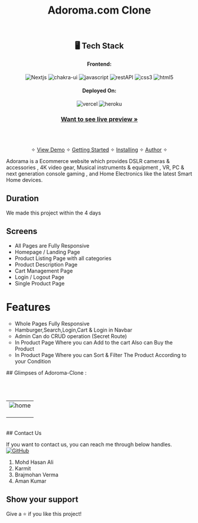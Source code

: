 <h1 align="center">Adoroma.com Clone</h1>
<br />

<h2 align="center">🖥️ Tech Stack</h2>


<h4 align="center">Frontend:</h4>

<p align="center">
  <img src="https://img.shields.io/badge/Next-20232A?style=for-the-badge&logo=react&logoColor=61DAFB" alt="Nextjs" />
  <img src="https://img.shields.io/badge/Chakra%20UI-3bc7bd?style=for-the-badge&logo=chakraui&logoColor=white" alt="chakra-ui" />
  <img src="https://img.shields.io/badge/JavaScript-323330?style=for-the-badge&logo=javascript&logoColor=F7DF1E" alt="javascript" />
  <img src="https://img.shields.io/badge/Rest_API-02303A?style=for-the-badge&logo=react-router&logoColor=white" alt="restAPI" />
  <img src="https://img.shields.io/badge/CSS3-1572B6?style=for-the-badge&logo=css3&logoColor=white" alt="css3" />
  <img src="https://img.shields.io/badge/HTML5-E34F26?style=for-the-badge&logo=html5&logoColor=white" alt="html5" />
</p>


<h4 align="center">Deployed On:</h4>

<p align="center">
  <img src="https://img.shields.io/badge/Netlify-00C7B7?style=for-the-badge&logo=netlify&logoColor=white" alt="vercel" />
  <img src="https://img.shields.io/badge/vercel-430098?style=for-the-badge&logo=vercel&logoColor=white" alt="heroku" />
</p>



<h3 align="center"><a href="https://elecroglad.vercel.app/"><strong>Want to see live preview »</strong></a></h3>
<br />
<p align="center">
  <br />&#10023;
  <a href="#Demo">View Demo</a> &#10023;
  <a href="#Getting-Started">Getting Started</a> &#10023; 
  <a href="#Install">Installing</a> &#10023;
  <a href="#Contact Us">Author</a> &#10023;
</p>

Adorama is a Ecommerce website which provides DSLR cameras & accessories , 4K video gear, Musical instruments & equipment , VR, PC & next generation console gaming , and Home Electronics like the latest Smart Home devices.

## Duration 
We made this project within the 4 days
<br />

## Screens 
- All Pages are Fully Responsive
- Homepage / Landing Page
- Product Listing Page with all categories
- Product Description Page
- Cart Management Page
- Login / Logout Page
- Single Product Page

<h1>Features</h1>
<div>
<ul type="circle">
  <li>Whole Pages Fully Responsive</li>
  <li>Hamburger,Search,Login,Cart & Login in Navbar </li>
  <li>Admin Can do CRUD operation (Secret Route)</li>
  <li>In Product Page Where you can Add to the cart Also can Buy the Product</li>
  <li>In Product Page Where you can Sort & Filter The Product According to your Condition</li>
  </ul>
</div>
## Glimpses of Adoroma-Clone :
<table>
  <tr>
    <td><img src="https://user-images.githubusercontent.com/107979908/221433913-9ba6be56-9225-4e94-9f82-75ed663fd30b.png"  alt="home" /></td>
  </tr>
  <br/>
  <tr>
    <td><img src="https://user-images.githubusercontent.com/107979908/221433952-1872d475-7049-43cd-a386-fda3b125a212.png"  alt="" /></td>
  </tr>
  <br/>
  <tr>
    <td><img src="https://user-images.githubusercontent.com/107979908/221434028-85f93c00-3568-4586-8565-f889e688fab8.png"  alt="" /></td>
  </tr>
  <br/>
   <tr>
    <td><img src="https://user-images.githubusercontent.com/107979908/221434119-03e0ac8f-e5ca-4315-9673-76ea263bcb7b.png"   alt="" /></td>
  </tr>
  <br/>

</table>

<br />
## Contact Us

If you want to contact us, you can reach me through below handles. <br />
[![GitHub](https://img.shields.io/badge/Jyotiranjan-Ghibila-0077B5?style=for-the-badge&logo=Github&logoColor=white)](https://github.com/JyotiranGhibila)
<ol>
<li>
Mohd Hasan Ali
</li>
 <li>
 Karmit	
 </li>
 <li>
 Brajmohan Verma	
 </li>
 <li>
 Aman Kumar
 </li>
</ol>



## Show your support

Give a ⭐️ if you like this project!

